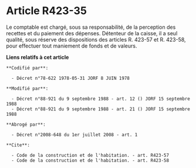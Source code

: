 # Article R423-35

Le comptable est chargé, sous sa responsabilité, de la perception des recettes et du paiement des dépenses. Détenteur de la
caisse, il a seul qualité, sous réserve des dispositions des articles R. 423-57 et R. 423-58, pour effectuer tout maniement
de fonds et de valeurs.

**Liens relatifs à cet article**

	**Codifié par**:

	  - Décret n°78-622 1978-05-31 JORF 8 JUIN 1978

	**Modifié par**:

	  - Décret n°88-921 du 9 septembre 1988 - art. 12 () JORF 15 septembre 1988
	  - Décret n°88-921 du 9 septembre 1988 - art. 21 () JORF 15 septembre 1988

	**Abrogé par**:

	  - Décret n°2008-648 du 1er juillet 2008 - art. 1

	**Cite**:

	  - Code de la construction et de l'habitation. - art. R423-57
	  - Code de la construction et de l'habitation. - art. R423-58
